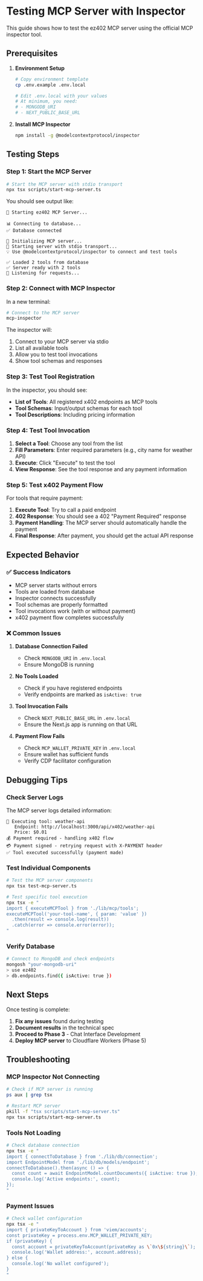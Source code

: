 # Testing MCP Server with Inspector

This guide shows how to test the ez402 MCP server using the official MCP inspector tool.

## Prerequisites

1. **Environment Setup**
   ```bash
   # Copy environment template
   cp .env.example .env.local
   
   # Edit .env.local with your values
   # At minimum, you need:
   # - MONGODB_URI
   # - NEXT_PUBLIC_BASE_URL
   ```

2. **Install MCP Inspector**
   ```bash
   npm install -g @modelcontextprotocol/inspector
   ```

## Testing Steps

### Step 1: Start the MCP Server

```bash
# Start the MCP server with stdio transport
npx tsx scripts/start-mcp-server.ts
```

You should see output like:
```
🚀 Starting ez402 MCP Server...

📊 Connecting to database...
✅ Database connected

🔧 Initializing MCP server...
📡 Starting server with stdio transport...
💡 Use @modelcontextprotocol/inspector to connect and test tools

✅ Loaded 2 tools from database
✅ Server ready with 2 tools
📡 Listening for requests...
```

### Step 2: Connect with MCP Inspector

In a new terminal:

```bash
# Connect to the MCP server
mcp-inspector
```

The inspector will:
1. Connect to your MCP server via stdio
2. List all available tools
3. Allow you to test tool invocations
4. Show tool schemas and responses

### Step 3: Test Tool Registration

In the inspector, you should see:
- **List of Tools**: All registered x402 endpoints as MCP tools
- **Tool Schemas**: Input/output schemas for each tool
- **Tool Descriptions**: Including pricing information

### Step 4: Test Tool Invocation

1. **Select a Tool**: Choose any tool from the list
2. **Fill Parameters**: Enter required parameters (e.g., city name for weather API)
3. **Execute**: Click "Execute" to test the tool
4. **View Response**: See the tool response and any payment information

### Step 5: Test x402 Payment Flow

For tools that require payment:
1. **Execute Tool**: Try to call a paid endpoint
2. **402 Response**: You should see a 402 "Payment Required" response
3. **Payment Handling**: The MCP server should automatically handle the payment
4. **Final Response**: After payment, you should get the actual API response

## Expected Behavior

### ✅ Success Indicators

- MCP server starts without errors
- Tools are loaded from database
- Inspector connects successfully
- Tool schemas are properly formatted
- Tool invocations work (with or without payment)
- x402 payment flow completes successfully

### ❌ Common Issues

1. **Database Connection Failed**
   - Check `MONGODB_URI` in `.env.local`
   - Ensure MongoDB is running

2. **No Tools Loaded**
   - Check if you have registered endpoints
   - Verify endpoints are marked as `isActive: true`

3. **Tool Invocation Fails**
   - Check `NEXT_PUBLIC_BASE_URL` in `.env.local`
   - Ensure the Next.js app is running on that URL

4. **Payment Flow Fails**
   - Check `MCP_WALLET_PRIVATE_KEY` in `.env.local`
   - Ensure wallet has sufficient funds
   - Verify CDP facilitator configuration

## Debugging Tips

### Check Server Logs

The MCP server logs detailed information:
```
🔧 Executing tool: weather-api
   Endpoint: http://localhost:3000/api/x402/weather-api
   Price: $0.01
💰 Payment required - handling x402 flow
💳 Payment signed - retrying request with X-PAYMENT header
✅ Tool executed successfully (payment made)
```

### Test Individual Components

```bash
# Test the MCP server components
npx tsx test-mcp-server.ts

# Test specific tool execution
npx tsx -e "
import { executeMCPTool } from './lib/mcp/tools';
executeMCPTool('your-tool-name', { param: 'value' })
  .then(result => console.log(result))
  .catch(error => console.error(error));
"
```

### Verify Database

```bash
# Connect to MongoDB and check endpoints
mongosh "your-mongodb-uri"
> use ez402
> db.endpoints.find({ isActive: true })
```

## Next Steps

Once testing is complete:

1. **Fix any issues** found during testing
2. **Document results** in the technical spec
3. **Proceed to Phase 3** - Chat Interface Development
4. **Deploy MCP server** to Cloudflare Workers (Phase 5)

## Troubleshooting

### MCP Inspector Not Connecting

```bash
# Check if MCP server is running
ps aux | grep tsx

# Restart MCP server
pkill -f "tsx scripts/start-mcp-server.ts"
npx tsx scripts/start-mcp-server.ts
```

### Tools Not Loading

```bash
# Check database connection
npx tsx -e "
import { connectToDatabase } from './lib/db/connection';
import EndpointModel from './lib/db/models/endpoint';
connectToDatabase().then(async () => {
  const count = await EndpointModel.countDocuments({ isActive: true });
  console.log('Active endpoints:', count);
});
"
```

### Payment Issues

```bash
# Check wallet configuration
npx tsx -e "
import { privateKeyToAccount } from 'viem/accounts';
const privateKey = process.env.MCP_WALLET_PRIVATE_KEY;
if (privateKey) {
  const account = privateKeyToAccount(privateKey as \`0x\${string}\`);
  console.log('Wallet address:', account.address);
} else {
  console.log('No wallet configured');
}
"
```
